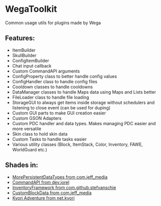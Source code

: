 # WegaToolkit
Common usage utils for plugins made by Wega

## Features:
- ItemBuilder
- SkullBuilder
- ConfigItemBuilder
- Chat input callback
- Custom CommandAPI arguments
- ConfigProperty class to better handle config values
- ConfigHandler class to handle config files
- Cooldown classes to handle cooldowns
- DataManager classes to handle Maps data using Maps and Lists better
- FileLoader class to handle file loading
- StorageGUI to always get items inside storage without schedulers and listening to close event (can be used for duping)
- Custom GUI parts to make GUI creation easier
- Custom GSON Adapters
- Custom PDC handler and data types. Makes managing PDC easier and more versatile
- Skin class to hold skin data
- Custom Tasks to handle tasks easier
- Various utility classes (Block, ItemStack, Color, Inventory, FAWE, WorldGuard etc.)

## Shades in:
- [MorePersistentDataTypes from com.jeff_media](https://github.com/mfnalex/MorePersistentDataTypes)
- [CommandAPI from dev.jorel](https://github.com/JorelAli/CommandAPI)
- [InventoryFramework from com.github.stefvanschie](https://github.com/stefvanschie/IF)
- [CustomBlockData from com.jeff_media](https://github.com/mfnalex/CustomBlockData)
- [Kyori Adventure from net.kyori](https://github.com/KyoriPowered/adventure)